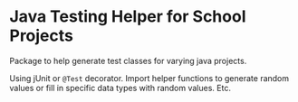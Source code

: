 # Java Testing Helper for School Projects

Package to help generate test classes for varying java projects.

Using jUnit or `@Test` decorator. Import helper functions to generate random values or fill in specific data types with random values. Etc.